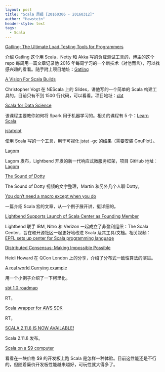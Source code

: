 ```yaml
---
layout: post
title: "Scala 周报 [20160306 - 20160312]"
author: "Hawstein"
header-style: text
tags:
  - Scala
---
```


[Gatling: The Ultimate Load Testing Tools for Programmers](https://github.com/shekhargulati/52-technologies-in-2016/blob/master/10-gatling/README.md)

介绍 Gatling 这个用 Scala，Netty 和 Akka 写的负载测试工具的，博主的这个 repo 每周用一篇文章记录他 2016 年每周学习的一个新技术（对他而言），可以找感兴趣的看看。随手附上项目地址：[Gatling](https://github.com/gatling/gatling)

[A Vision For Scala Builds](https://github.com/cvogt/talks/blob/master/2016-03-04_NEScala-2016_A-Vision-For-Scala-Builds.pdf)

Christopher Vogt 在 NEScala 上的 Slides，讲他写的一个简单的 Scala 构建工具的，目前只有不到 1500 行代码，可以看看。项目地址：[cbt](https://github.com/cvogt/cbt)

[Scala for Data Science](http://bigdatauniversity.com/courses/scala-data-science/)

该课程主要教你如何将 Spark 用于机器学习的。相关的课程有 5 个：[Learn Scala](http://bigdatauniversity.com/learn/scala/)

[jstatplot](https://github.com/zamblauskas/jstatplot)

使用 Scala 写的一个工具，用于可视化 jstat -gc 的结果（需要安装 GnuPlot）。

[Lagom](http://www.lightbend.com/lagom)

Lagom 发布，Lightbend 开发的新一代响应式微服务框架，项目 GitHub 地址：[Lagom](https://github.com/lagom/lagom)

[The Sound of Dotty](https://gist.github.com/SethTisue/79960134da77ec6f209d)

The Sound of Dotty 视频的文字整理，Martin 和另外几个人聊 Dotty。

[You don’t need a macro except when you do](https://medium.com/maxaf/you-don-t-need-a-macro-12491d208551)

一篇介绍 Scala 宏的文章，从一个例子展开讲，挺详细的。

[Lightbend Supports Launch of Scala Center as Founding Member](https://www.lightbend.com/company/news/lightbend-supports-launch-of-scala-center-as-founding-member)

Lightbend 联手 IBM, Nitro 和 Verizon 一起成立了非盈利组织：The Scala Center，旨在和开源社区一起更好地改进 Scala 及其工具/文档。相关视频：[EPFL sets up center for Scala programming language](https://www.youtube.com/watch?v=RO8kDSJb-Gs)

[Distributed Consensus: Making Impossible Possible](http://hh360.user.srcf.net/slides/qcon_london16.pdf)

Heidi Howard 在 QCon London 上的分享，介绍了分布式一致性算法的演进。

[A real world Currying example](http://lukajcb.github.io/blog/scala/2016/03/08/a-real-world-currying-example.html)

用一个小例子介绍了一下柯里化。

[sbt 1.0 roadmap](http://eed3si9n.com/sbt-1-roadmap)

RT。

[Scala wrapper for AWS SDK](https://bitbucket.org/atlassian/aws-scala)

RT。

[SCALA 2.11.8 IS NOW AVAILABLE!](http://www.scala-lang.org/news/2.11.8/)

Scala 2.11.8 发布。

[Scala on a $9 computer](https://docs.google.com/presentation/d/1bvqu1oKkFGZ5uyE_1TDP5yQ8V18fben5gSZQihWrZeU/edit)

看看在一块价格 $9 的开发板上跑 Scala 是怎样一种体验。目前这性能还是不行的，但随着廉价开发板性能越来越好，可玩性就大得多了。

